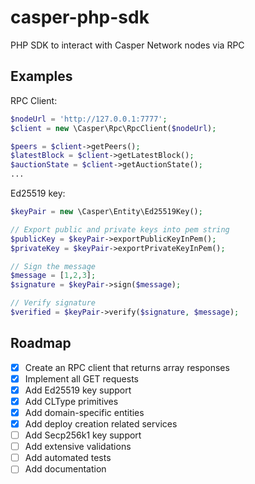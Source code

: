 # casper-php-sdk
PHP SDK to interact with Casper Network nodes via RPC

## Examples
RPC Client:

```php
$nodeUrl = 'http://127.0.0.1:7777';
$client = new \Casper\Rpc\RpcClient($nodeUrl);

$peers = $client->getPeers();
$latestBlock = $client->getLatestBlock();
$auctionState = $client->getAuctionState();
...
```

Ed25519 key:
```php
$keyPair = new \Casper\Entity\Ed25519Key();

// Export public and private keys into pem string
$publicKey = $keyPair->exportPublicKeyInPem();
$privateKey = $keyPair->exportPrivateKeyInPem();

// Sign the message
$message = [1,2,3];
$signature = $keyPair->sign($message);

// Verify signature
$verified = $keyPair->verify($signature, $message);
```

## Roadmap
- [x] Create an RPC client that returns array responses
- [x] Implement all GET requests
- [x] Add Ed25519 key support
- [x] Add CLType primitives
- [x] Add domain-specific entities
- [x] Add deploy creation related services
- [ ] Add Secp256k1 key support
- [ ] Add extensive validations
- [ ] Add automated tests
- [ ] Add documentation
